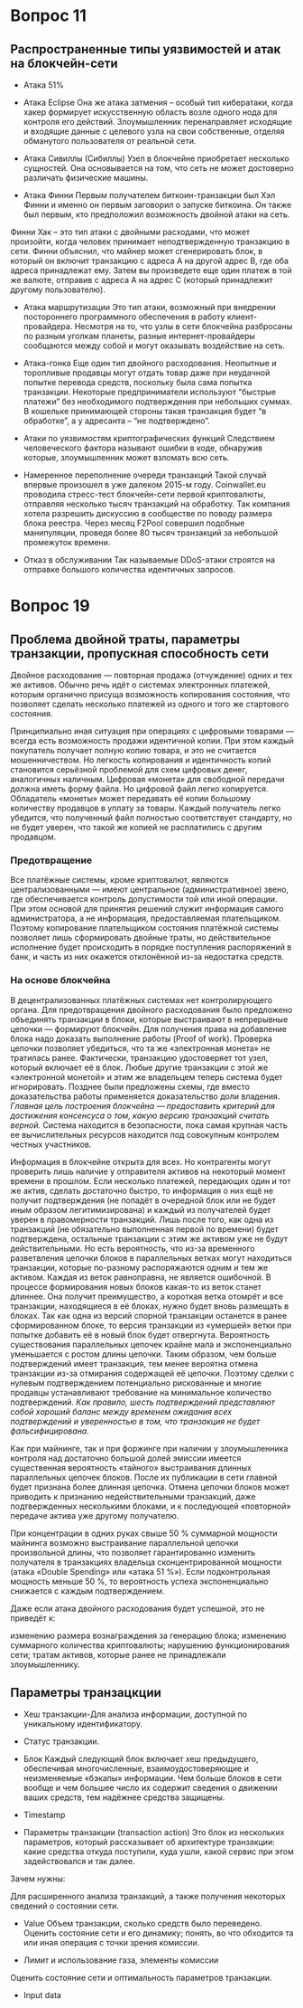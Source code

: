 # Вопрос 11
## Распространенные типы уязвимостей и атак на блокчейн-сети

- Атака 51%

- Атака Eclipse
Она же атака затмения – особый тип кибератаки, когда хакер формирует искусственную область возле одного нода для контроля его действий. Злоумышленник перенаправляет исходящие и входящие данные с целевого узла на свои собственные, отделяя обманутого пользователя от реальной сети.

- Атака Сивиллы (Сибиллы)
Узел в блокчейне  приобретает несколько сущностей. Она основывается на том, что сеть не может достоверно различать физические машины.

- Атака Финни
Первым получателем биткоин-транзакции был Хэл Финни и именно он первым заговорил о запуске биткоина. Он также был первым, кто предположил возможность двойной атаки на сеть.

Финни Хак – это тип атаки с двойными расходами, что может произойти, когда человек принимает неподтвержденную транзакцию в сети. Финни объяснил, что майнер может сгенерировать блок, в который он включит транзакцию с адреса A на другой адрес B, где оба адреса принадлежат ему. Затем вы произведете еще один платеж в той же валюте, отправив с адреса A на адрес C (который принадлежит другому пользователю).

- Атака маршрутизации
Это тип атаки, возможный при внедрении постороннего программного обеспечения в работу клиент-провайдера. Несмотря на то, что узлы в сети блокчейна разбросаны по разным уголкам планеты, разные интернет-провайдеры сообщаются между собой и могут оказывать воздействие на сеть.

- Атака-гонка
Еще один тип двойного расходования. Неопытные и торопливые продавцы могут отдать товар даже при неудачной попытке перевода средств, поскольку была сама попытка транзакции. Некоторые предприниматели используют “быстрые платежи” без необходимого подтверждения при небольших суммах. В кошельке принимающей стороны такая транзакция будет “в обработке”, а у адресанта – “не подтверждено”.

- Атаки по уязвимостям криптографических функций
Следствием человеческого фактора называют ошибки в коде, обнаружив которые, злоумышленник может взломать всю сеть.

- Намеренное переполнение очереди транзакций
Такой случай впервые произошел в уже далеком 2015-м году. Coinwallet.eu проводила стресс-тест блокчейн-сети первой криптовалюты, отправляя несколько тысяч транзакций на обработку. Так компания хотела разрешить дискуссию в сообществе по поводу размера блока реестра. Через месяц F2Pool совершил подобные манипуляции, проведя более 80 тысяч транзакций за небольшой промежуток времени.

- Отказ в обслуживании
Так называемые DDoS-атаки строятся на отправке большого количества идентичных запросов.


# Вопрос 19
## Проблема двойной траты, параметры транзакции, пропускная способность сети

Двойное расходование — повторная продажа (отчуждение) одних и тех же активов. Обычно речь идёт о системах электронных платежей, которым органично присуща возможность копирования состояния, что позволяет сделать несколько платежей из одного и того же стартового состояния.

Принципиально иная ситуация при операциях с цифровыми товарами — всегда есть возможность продажи идентичной копии. При этом каждый покупатель получает полную копию товара, и это не считается мошенничеством. Но легкость копирования и идентичность копий становится серьёзной проблемой для схем цифровых денег, аналогичных наличным. Цифровая «монета» для свободной передачи должна иметь форму файла. Но цифровой файл легко копируется. Обладатель «монеты» может передавать её копии большому количеству продавцов в уплату за товары. Каждый получатель легко убедится, что полученный файл полностью соответствует стандарту, но не будет уверен, что такой же копией не расплатились с другим продавцом.

### Предотвращение
Все платёжные системы, кроме криптовалют, являются централизованными — имеют центральное (административное) звено, где обеспечивается контроль допустимости той или иной операции. При этом основой для принятия решений служит информация самого администратора, а не информация, предоставляемая плательщиком. Поэтому копирование плательщиком состояния платёжной системы позволяет лишь сформировать двойные траты, но действительное исполнение будет происходить в порядке поступления распоряжений в банк, и часть из них окажется отклонённой из-за недостатка средств.


### На основе блокчейна
В децентрализованных платёжных системах нет контролирующего органа. Для предотвращения двойного расходования было предложено объединять транзакции в блоки, которые выстраивают в непрерывные цепочки — формируют блокчейн. Для получения права на добавление блока надо доказать выполнение работы (Proof of work). Проверка цепочки позволяет убедиться, что та же «электронная монета» не тратилась ранее. Фактически, транзакцию удостоверяет тот узел, который включает её в блок. Любые другие транзакции с этой же «электронной монетой» и этим же владельцем теперь система будет игнорировать. Позднее были предложены схемы, где вместо доказательства работы применяется доказательство доли владения. *Главная цель построения блокчейна — предоставить критерий для достижения консенсуса о том, какую версию транзакций считать верной.* Система находится в безопасности, пока самая крупная часть ее вычислительных ресурсов находится под совокупным контролем честных участников.

Информация в блокчейне открыта для всех. Но контрагенты могут проверить лишь наличие у отправителя активов на некоторый момент времени в прошлом. Если несколько платежей, передающих один и тот же актив, сделать достаточно быстро, то информация о них ещё не получит подтверждения (не попадёт в очередной блок или не будет иным образом легитимизирована) и каждый из получателей будет уверен в правомерности транзакций. Лишь после того, как одна из транзакций (не обязательно выполненная первой по времени) будет подтверждена, остальные транзакции с этим же активом уже не будут действительными. Но есть вероятность, что из-за временного разветвления цепочки блоков в параллельных ветках могут находиться транзакции, которые по-разному распоряжаются одним и тем же активом. Каждая из веток равноправна, не является ошибочной. В процессе формирования новых блоков какая-то из веток станет длиннее. Она получит преимущество, а короткая ветка отомрёт и все транзакции, находящиеся в её блоках, нужно будет вновь размещать в блоках. Так как одна из версий спорной транзакции останется в ранее сформированном блоке, то версия транзакции из «умершей» ветки при попытке добавить её в новый блок будет отвергнута. Вероятность существования параллельных цепочек крайне мала и экспоненциально уменьшается с ростом длины цепочки. Таким образом, чем больше подтверждений имеет транзакция, тем менее вероятна отмена транзакции из-за отмирания содержащей её цепочки. Поэтому сделки с нулевым подтверждением потенциально рискованные и многие продавцы устанавливают требование на минимальное количество подтверждений. *Как правило, шесть подтверждений представляют собой хороший баланс между временем ожидания всех подтверждений и уверенностью в том, что транзакция не будет фальсифицирована.*

Как при майнинге, так и при форжинге при наличии у злоумышленника контроля над достаточно большой долей эмиссии имеется существенная вероятность «тайного» выстраивания длинных параллельных цепочек блоков. После их публикации в сети главной будет признана более длинная цепочка. Отмена цепочки блоков может приводить к признанию недействительными транзакций, даже подтвержденных несколькими блоками, и к последующей «повторной» передаче актива уже другому получателю.

При концентрации в одних руках свыше 50 % суммарной мощности майнинга возможно выстраивание параллельной цепочки произвольной длины, что позволяет гарантированно изменить получателя в транзакциях владельца сконцентрированной мощности (атака «Double Spending» или «атака 51 %»). Если подконтрольная мощность меньше 50 %, то вероятность успеха экспоненциально снижается с каждым подтверждением.

Даже если атака двойного расходования будет успешной, это не приведёт к:

изменению размера вознаграждения за генерацию блока;
изменению суммарного количества криптовалюты;
нарушению функционирования сети;
тратам активов, которые ранее не принадлежали злоумышленнику.

## Параметры транзацкции
- Хеш транзакции-Для анализа информации, доступной по уникальному идентификатору.

- Статус транзакции.

- Блок
Каждый следующий блок включает хеш предыдущего, обеспечивая многочисленные, взаимоудостоверяющие и неизменяемые «бэкапы» информации. Чем больше блоков в сети вообще и чем большее число их содержит сведения о движении ваших средств, тем надёжнее средства защищены.

- Timestamp

- Параметры транзакции (transaction action)
Это блок из нескольких параметров, который рассказывает об архитектуре транзакции: какие средства откуда поступили, куда ушли, какой сервис при этом задействовался и так далее.

Зачем нужны:

Для расширенного анализа транзакций, а также получения некоторых сведений о состоянии сети.

- Value
Объем транзакции, сколько средств было переведено.
Оценить состояние сети и его динамику; понять, во что обходится та или иная операция с точки зрения комиссии.

- Лимит и использование газа, элементы комиссии

Оценить состояние сети и оптимальность параметров транзакции.

- Input data
